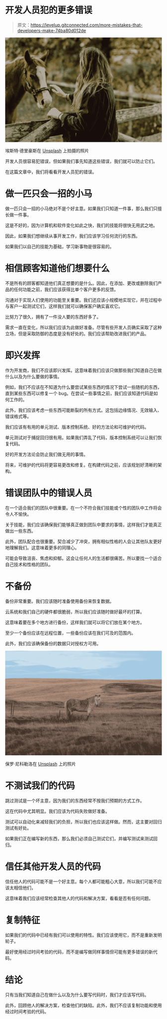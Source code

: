 # 开发人员犯的更多错误

> 原文：<https://levelup.gitconnected.com/more-mistakes-that-developers-make-74ba80d012de>

![](img/f542bbece76f78dbcd57fe2c2ced0e7e.png)

埃斯特·德里豪斯在 [Unsplash](https://unsplash.com?utm_source=medium&utm_medium=referral) 上拍摄的照片

开发人员很容易犯错误，但如果我们事先知道这些错误，我们就可以防止它们。

在这篇文章中，我们将看看开发人员犯的错误。

# 做一匹只会一招的小马

做一匹只会一招的小马绝对不是个好主意。如果我们只知道一件事，那么我们只擅长做一件事。

这是不好的，因为计算机和软件变化如此之快，我们的技能将很快无用武之地。

因此，如果我们想继续从事开发工作，我们应该学习任何流行的东西。

如果我们以自己的技能为基础，学习新事物是很容易的。

# 相信顾客知道他们想要什么

不是所有的顾客都知道他们真正想要的是什么。因此，在添加、更改或删除我们产品的任何功能之前，我们应该获得比单个客户更多的反馈。

沟通对于实现人们使用的功能至关重要。我们还应该小规模地实现它，并在过程中与客户一起测试它们，这样我们就可以确保客户确实喜欢它。

比努力了很久，拥有了一件没人要的东西好多了。

需求一直在变化，所以我们应该为此做好准备。尽管有些开发人员确实采取了这种立场，但是采取防御的态度是没有好处的。我们应该帮助改进我们的产品。

# 即兴发挥

作为开发商，我们不应该即兴发挥。这意味着我们应该只做那些我们知道自己在做什么以及为什么要做的事情。

例如，我们不应该在不知道为什么要尝试某些东西的情况下尝试一些随机的东西，直到某些东西可以修复一个 bug。在尝试一些事情之前，我们应该知道代码是如何工作的。

此外，我们应该考虑一些东西可能断裂的所有方式。这包括边缘情况、无效输入、错误格式等。

我们应该有有用的单元测试、版本控制系统、好的方法论和可维护的代码。

单元测试对于捕捉回归很有用。如果我们弄乱了代码，版本控制系统可以让我们恢复代码。

好的开发方法论会防止我们做无用的事情。

将来，可维护的代码将更容易更改和修复。在构建代码之前，应该规划好清晰的架构。

# 错误团队中的错误人员

在一个适合我们的团队中很重要。在一个不符合我们技能或个性的团队中工作将会令人不愉快。

关于技能，我们应该确保我们能够真正做到团队中要求的事情，这样我们才能真正做出一些东西。

此外，团队配合也很重要。契合减少了冲突，拥有相似性格的人会让其他队友更好地理解我们。这意味着更多的同理心。

可能会导致沮丧、焦虑和抑郁。这会让任何人的生活都很痛苦。所以要找一个适合自己技术和性格的团队。

# 不备份

备份非常重要。我们应该随时准备使用备份来恢复数据。

云系统和我们自己的硬件都很脆弱，所以我们应该随时做好最坏的打算。

这意味着要在多个地方进行备份，这样我们就可以将它们放在某个地方。

至少一个备份应该在远程位置，一些备份应该在我们可及的范围内。

此外，我们应该确保备份的数据只对授权方可用。

![](img/58ebe5d3158b63631f0175d41daeb505.png)

保罗·尼科勒洛在 [Unsplash](https://unsplash.com?utm_source=medium&utm_medium=referral) 上的照片

# 不测试我们的代码

跳过测试是一个坏主意，因为我们的东西经常不按我们预期的方式工作。

这在代码中尤其明显。我们应该为代码失败做好准备。

测试可以自动化来减轻我们的负担，所以我们也应该这样做。然而，这主要对回归测试有好处。

如果我们正在编写新的东西，那么我们必须自己测试它们，并编写测试来测试回归。

# 信任其他开发人员的代码

信任他人的代码可能不是一个好主意。每个人都可能粗心大意，所以我们可能不应该太相信他们，

这意味着我们应该经常检查其他人的代码和解决方案，看看是否有任何问题。

# 复制特征

如果我们的代码中已经有我们可以使用的特性。我们应该使用它，而不是重新发明轮子。

最好使用经过时间考验的代码，而不是编写做同样事情但可能有更多错误的新代码。

# 结论

只有当我们知道自己在做什么以及为什么要写代码时，我们才应该写代码。

此外，回顾他人的解决方案，检查他们的缺陷。此外，我们不应该复制功能和使用经过时间考验的代码。